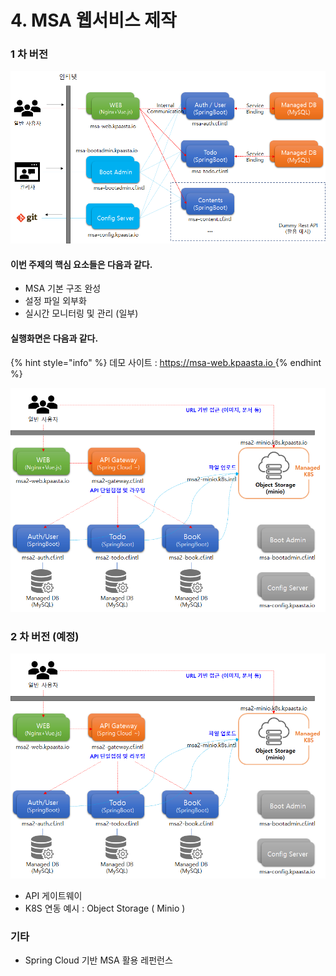 # 4. MSA 웹서비스 제작

### 1 차 버전 

![](../../.gitbook/assets/image%20%28193%29.png)

#### 이번 주제의 핵심 요소들은 다음과 같다. 

* MSA 기본 구조 완성 
* 설정 파일 외부화 
* 실시간 모니터링 및 관리 \(일부\)

#### 실행화면은 다음과 같다. 

{% hint style="info" %}
데모 사이트 :  [https://msa-web.kpaasta.io ](https://msa-web.kpaasta.io)
{% endhint %}

![](../../.gitbook/assets/image%20%28213%29.png)

### 2 차 버전 \(예정\)

![](../../.gitbook/assets/image%20%28214%29.png)

* API 게이트웨이 
* K8S 연동  예시 : Object Storage \( Minio \) 

### 기타 

* Spring Cloud 기반 MSA 활용 레펀런스 



